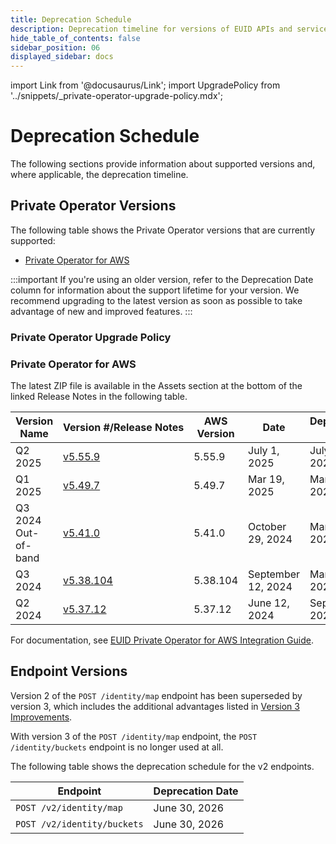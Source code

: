 ```yaml
---
title: Deprecation Schedule
description: Deprecation timeline for versions of EUID APIs and services.
hide_table_of_contents: false
sidebar_position: 06
displayed_sidebar: docs
---
```


import Link from '@docusaurus/Link';
import UpgradePolicy from '../snippets/_private-operator-upgrade-policy.mdx';

# Deprecation Schedule

The following sections provide information about supported versions and, where applicable, the deprecation timeline.

## Private Operator Versions

The following table shows the Private Operator versions that are currently supported:
- [Private Operator for AWS](#private-operator-for-aws)

:::important
If you're using an older version, refer to the Deprecation Date column for information about the support lifetime for your version. We recommend upgrading to the latest version as soon as possible to take advantage of new and improved features.
:::

### Private Operator Upgrade Policy

<UpgradePolicy />

### Private Operator for AWS

The latest ZIP file is available in the Assets section at the bottom of the linked Release Notes in the following table.

| Version Name | Version&nbsp;#/Release&nbsp;Notes | AWS Version |  Date | Deprecation Date |
| ------- | ------ | ------ | ------ | ------ |
| Q2 2025 | [v5.55.9](https://github.com/IABTechLab/uid2-operator/releases/tag/v5.55.9-r1) | 5.55.9 | July 1, 2025 | July 1, 2026 |
| Q1 2025 | [v5.49.7](https://github.com/IABTechLab/uid2-operator/releases/tag/v5.49.7) | 5.49.7 | Mar 19, 2025 | Mar 31, 2026 |
| Q3 2024 Out-of-band | [v5.41.0](https://github.com/IABTechLab/uid2-operator/releases/tag/v5.41.0) | 5.41.0 | October 29, 2024 | Mar 31, 2026 |
| Q3 2024 | [v5.38.104](https://github.com/IABTechLab/uid2-operator/releases/tag/v5.38.104) | 5.38.104 | September 12, 2024 | Mar 31, 2026 |
| Q2 2024 | [v5.37.12](https://github.com/IABTechLab/uid2-operator/releases/tag/v5.37.12) | 5.37.12 | June 12, 2024 | Sep 30, 2025 |

For documentation, see [EUID Private Operator for AWS Integration Guide](..\guides\operator-guide-aws-marketplace.md).

## Endpoint Versions

Version 2 of the `POST /identity/map` endpoint has been superseded by version 3, which includes the additional advantages listed in [Version 3 Improvements](../endpoints/post-identity-map.md#version-3-improvements).

With version 3 of the `POST /identity/map` endpoint, the `POST /identity/buckets` endpoint is no longer used at all.

The following table shows the deprecation schedule for the v2 endpoints.

Endpoint | Deprecation Date | 
| ------- | ------ |
| `POST /v2/identity/map` | June 30, 2026 |
| `POST /v2/identity/buckets` | June 30, 2026 |
